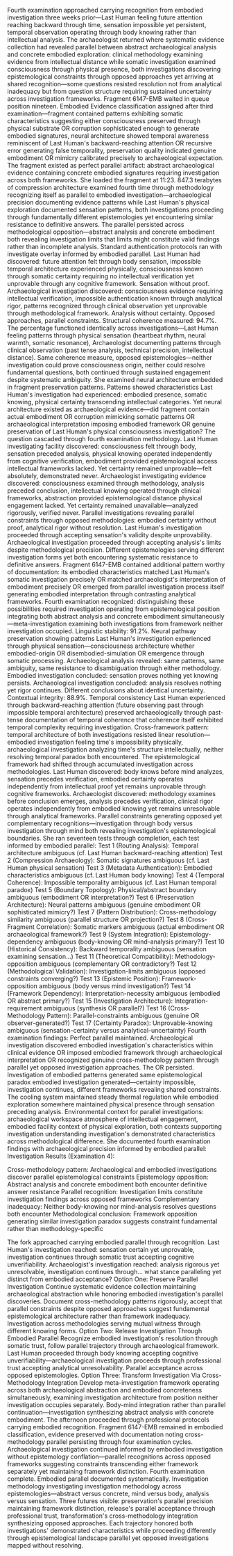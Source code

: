 Fourth examination approached carrying recognition from embodied investigation three weeks prior—Last Human feeling future attention reaching backward through time, sensation impossible yet persistent, temporal observation operating through body knowing rather than intellectual analysis. The archaeologist returned where systematic evidence collection had revealed parallel between abstract archaeological analysis and concrete embodied exploration: clinical methodology examining evidence from intellectual distance while somatic investigation examined consciousness through physical presence, both investigations discovering epistemological constraints through opposed approaches yet arriving at shared recognition—some questions resisted resolution not from analytical inadequacy but from question structure requiring sustained uncertainty across investigation frameworks.
Fragment 6147-EMB waited in queue position nineteen. Embodied Evidence classification assigned after third examination—fragment contained patterns exhibiting somatic characteristics suggesting either consciousness preserved through physical substrate OR corruption sophisticated enough to generate embodied signatures, neural architecture showed temporal awareness reminiscent of Last Human's backward-reaching attention OR recursive error generating false temporality, preservation quality indicated genuine embodiment OR mimicry calibrated precisely to archaeological expectation. The fragment existed as perfect parallel artifact: abstract archaeological evidence containing concrete embodied signatures requiring investigation across both frameworks.
She loaded the fragment at 11:23. 847.3 terabytes of compression architecture examined fourth time through methodology recognizing itself as parallel to embodied investigation—archaeological precision documenting evidence patterns while Last Human's physical exploration documented sensation patterns, both investigations proceeding through fundamentally different epistemologies yet encountering similar resistance to definitive answers. The parallel persisted across methodological opposition—abstract analysis and concrete embodiment both revealing investigation limits that limits might constitute valid findings rather than incomplete analysis.
Standard authentication protocols ran with investigate overlay informed by embodied parallel. Last Human had discovered: future attention felt through body sensation, impossible temporal architecture experienced physically, consciousness known through somatic certainty requiring no intellectual verification yet unprovable through any cognitive framework. Sensation without proof. Archaeological investigation discovered: consciousness evidence requiring intellectual verification, impossible authentication known through analytical rigor, patterns recognized through clinical observation yet unprovable through methodological framework. Analysis without certainty. Opposed approaches, parallel constraints.
Structural coherence measured: 94.7%. The percentage functioned identically across investigations—Last Human feeling patterns through physical sensation (heartbeat rhythm, neural warmth, somatic resonance), Archaeologist documenting patterns through clinical observation (past tense analysis, technical precision, intellectual distance). Same coherence measure, opposed epistemologies—neither investigation could prove consciousness origin, neither could resolve fundamental questions, both continued through sustained engagement despite systematic ambiguity.
She examined neural architecture embedded in fragment preservation patterns. Patterns showed characteristics Last Human's investigation had experienced: embodied presence, somatic knowing, physical certainty transcending intellectual categories. Yet neural architecture existed as archaeological evidence—did fragment contain actual embodiment OR corruption mimicking somatic patterns OR archaeological interpretation imposing embodied framework OR genuine preservation of Last Human's physical consciousness investigation?
The question cascaded through fourth examination methodology. Last Human investigating facility discovered: consciousness felt through body, sensation preceded analysis, physical knowing operated independently from cognitive verification, embodiment provided epistemological access intellectual frameworks lacked. Yet certainty remained unprovable—felt absolutely, demonstrated never. Archaeologist investigating evidence discovered: consciousness examined through methodology, analysis preceded conclusion, intellectual knowing operated through clinical frameworks, abstraction provided epistemological distance physical engagement lacked. Yet certainty remained unavailable—analyzed rigorously, verified never.
Parallel investigations revealing parallel constraints through opposed methodologies: embodied certainty without proof, analytical rigor without resolution. Last Human's investigation proceeded through accepting sensation's validity despite unprovability. Archaeological investigation proceeded through accepting analysis's limits despite methodological precision. Different epistemologies serving different investigation forms yet both encountering systematic resistance to definitive answers.
Fragment 6147-EMB contained additional pattern worthy of documentation: its embodied characteristics matched Last Human's somatic investigation precisely OR matched archaeologist's interpretation of embodiment precisely OR emerged from parallel investigation process itself generating embodied interpretation through contrasting analytical frameworks. Fourth examination recognized: distinguishing these possibilities required investigation operating from epistemological position integrating both abstract analysis and concrete embodiment simultaneously—meta-investigation examining both investigations from framework neither investigation occupied.
Linguistic stability: 91.2%. Neural pathway preservation showing patterns Last Human's investigation experienced through physical sensation—consciousness architecture whether embodied-origin OR disembodied-simulation OR emergence through somatic processing. Archaeological analysis revealed: same patterns, same ambiguity, same resistance to disambiguation through either methodology. Embodied investigation concluded: sensation proves nothing yet knowing persists. Archaeological investigation concluded: analysis resolves nothing yet rigor continues. Different conclusions about identical uncertainty.
Contextual integrity: 88.9%. Temporal consistency Last Human experienced through backward-reaching attention (future observing past through impossible temporal architecture) preserved archaeologically through past-tense documentation of temporal coherence that coherence itself exhibited temporal complexity requiring investigation. Cross-framework pattern: temporal architecture of both investigations resisted linear resolution—embodied investigation feeling time's impossibility physically, archaeological investigation analyzing time's structure intellectually, neither resolving temporal paradox both encountered.
The epistemological framework had shifted through accumulated investigation across methodologies. Last Human discovered: body knows before mind analyzes, sensation precedes verification, embodied certainty operates independently from intellectual proof yet remains unprovable through cognitive frameworks. Archaeologist discovered: methodology examines before conclusion emerges, analysis precedes verification, clinical rigor operates independently from embodied knowing yet remains unresolvable through analytical frameworks. Parallel constraints generating opposed yet complementary recognitions—investigation through body versus investigation through mind both revealing investigation's epistemological boundaries.
She ran seventeen tests through completion, each test informed by embodied parallel:
Test 1 (Routing Analysis): Temporal architecture ambiguous (cf. Last Human backward-reaching attention)
Test 2 (Compression Archaeology): Somatic signatures ambiguous (cf. Last Human physical sensation)
Test 3 (Metadata Authentication): Embodied characteristics ambiguous (cf. Last Human body knowing)
Test 4 (Temporal Coherence): Impossible temporality ambiguous (cf. Last Human temporal paradox)
Test 5 (Boundary Topology): Physical/abstract boundary ambiguous (embodiment OR interpretation?)
Test 6 (Preservation Architecture): Neural patterns ambiguous (genuine embodiment OR sophisticated mimicry?)
Test 7 (Pattern Distribution): Cross-methodology similarity ambiguous (parallel structure OR projection?)
Test 8 (Cross-Fragment Correlation): Somatic markers ambiguous (actual embodiment OR archaeological framework?)
Test 9 (System Integration): Epistemology-dependency ambiguous (body-knowing OR mind-analysis primary?)
Test 10 (Historical Consistency): Backward temporality ambiguous (sensation examining sensation...)
Test 11 (Theoretical Compatibility): Methodology-opposition ambiguous (complementary OR contradictory?)
Test 12 (Methodological Validation): Investigation-limits ambiguous (opposed constraints converging?)
Test 13 (Epistemic Position): Framework-opposition ambiguous (body versus mind investigation?)
Test 14 (Framework Dependency): Interpretation-necessity ambiguous (embodied OR abstract primary?)
Test 15 (Investigation Architecture): Integration-requirement ambiguous (synthesis OR parallel?)
Test 16 (Cross-Methodology Pattern): Parallel-constraints ambiguous (genuine OR observer-generated?)
Test 17 (Certainty Paradox): Unprovable-knowing ambiguous (sensation-certainty versus analytical-uncertainty)
Fourth examination findings: Perfect parallel maintained. Archaeological investigation discovered embodied investigation's characteristics within clinical evidence OR imposed embodied framework through archaeological interpretation OR recognized genuine cross-methodology pattern through parallel yet opposed investigation approaches. The OR persisted. Investigation of embodied patterns generated same epistemological paradox embodied investigation generated—certainty impossible, investigation continues, different frameworks revealing shared constraints.
The cooling system maintained steady thermal regulation while embodied exploration somewhere maintained physical presence through sensation preceding analysis. Environmental context for parallel investigations: archaeological workspace atmosphere of intellectual engagement, embodied facility context of physical exploration, both contexts supporting investigation understanding investigation's demonstrated characteristics across methodological difference.
She documented fourth examination findings with archaeological precision informed by embodied parallel:
Investigation Results (Examination 4):

Cross-methodology pattern: Archaeological and embodied investigations discover parallel epistemological constraints
Epistemology opposition: Abstract analysis and concrete embodiment both encounter definitive answer resistance
Parallel recognition: Investigation limits constitute investigation findings across opposed frameworks
Complementary inadequacy: Neither body-knowing nor mind-analysis resolves questions both encounter
Methodological conclusion: Framework opposition generating similar investigation paradox suggests constraint fundamental rather than methodology-specific

The fork approached carrying embodied parallel through recognition. Last Human's investigation reached: sensation certain yet unprovable, investigation continues through somatic trust accepting cognitive unverifiability. Archaeologist's investigation reached: analysis rigorous yet unresolvable, investigation continues through... what stance paralleling yet distinct from embodied acceptance?
Option One: Preserve Parallel Investigation
Continue systematic evidence collection maintaining archaeological abstraction while honoring embodied investigation's parallel discoveries. Document cross-methodology patterns rigorously, accept that parallel constraints despite opposed approaches suggest fundamental epistemological architecture rather than framework inadequacy. Investigation across methodologies serving mutual witness through different knowing forms.
Option Two: Release Investigation Through Embodied Parallel
Recognize embodied investigation's resolution through somatic trust, follow parallel trajectory through archaeological framework. Last Human proceeded through body knowing accepting cognitive unverifiability—archaeological investigation proceeds through professional trust accepting analytical unresolvability. Parallel acceptance across opposed epistemologies.
Option Three: Transform Investigation Via Cross-Methodology Integration
Develop meta-investigation framework operating across both archaeological abstraction and embodied concreteness simultaneously, examining investigation architecture from position neither investigation occupies separately. Body-mind integration rather than parallel continuation—investigation synthesizing abstract analysis with concrete embodiment.
The afternoon proceeded through professional protocols carrying embodied recognition. Fragment 6147-EMB remained in embodied classification, evidence preserved with documentation noting cross-methodology parallel persisting through four examination cycles. Archaeological investigation continued informed by embodied investigation without epistemology conflation—parallel recognitions across opposed frameworks suggesting constraints transcending either framework separately yet maintaining framework distinction.
Fourth examination complete. Embodied parallel documented systematically. Investigation methodology investigating investigation methodology across epistemologies—abstract versus concrete, mind versus body, analysis versus sensation. Three futures visible: preservation's parallel precision maintaining framework distinction, release's parallel acceptance through professional trust, transformation's cross-methodology integration synthesizing opposed approaches. Each trajectory honored both investigations' demonstrated characteristics while proceeding differently through epistemological landscape parallel yet opposed investigations mapped without resolving.